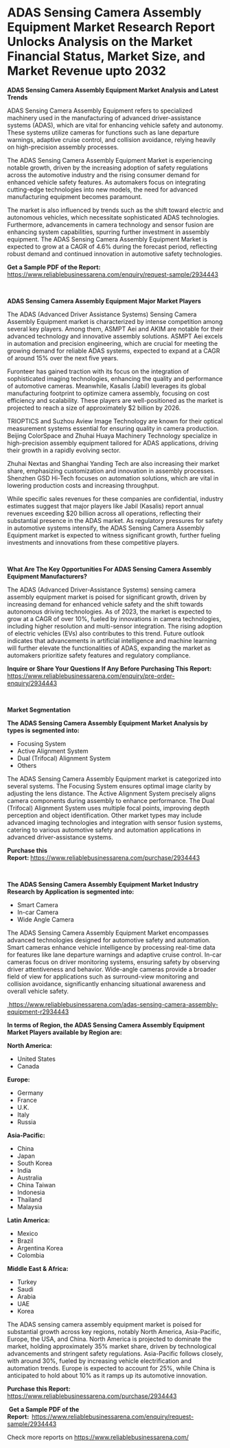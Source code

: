 <p><h1>ADAS Sensing Camera Assembly Equipment Market Research Report Unlocks Analysis on the Market Financial Status, Market Size, and Market Revenue upto 2032</h1></p><p><strong>ADAS Sensing Camera Assembly Equipment Market Analysis and Latest Trends</strong></p>
<p><p>ADAS Sensing Camera Assembly Equipment refers to specialized machinery used in the manufacturing of advanced driver-assistance systems (ADAS), which are vital for enhancing vehicle safety and autonomy. These systems utilize cameras for functions such as lane departure warnings, adaptive cruise control, and collision avoidance, relying heavily on high-precision assembly processes.</p><p>The ADAS Sensing Camera Assembly Equipment Market is experiencing notable growth, driven by the increasing adoption of safety regulations across the automotive industry and the rising consumer demand for enhanced vehicle safety features. As automakers focus on integrating cutting-edge technologies into new models, the need for advanced manufacturing equipment becomes paramount. </p><p>The market is also influenced by trends such as the shift toward electric and autonomous vehicles, which necessitate sophisticated ADAS technologies. Furthermore, advancements in camera technology and sensor fusion are enhancing system capabilities, spurring further investment in assembly equipment. The ADAS Sensing Camera Assembly Equipment Market is expected to grow at a CAGR of 4.6% during the forecast period, reflecting robust demand and continued innovation in automotive safety technologies.</p></p>
<p><strong>Get a Sample PDF of the Report:&nbsp;</strong> <a href="https://www.reliablebusinessarena.com/enquiry/request-sample/2934443?utm_campaign=2892&utm_medium=2&utm_source=Github&utm_content=ia&utm_term=13032025&utm_id=adas-sensing-camera-assembly-equipment">https://www.reliablebusinessarena.com/enquiry/request-sample/2934443</a></p>
<p>&nbsp;</p>
<p><strong>ADAS Sensing Camera Assembly Equipment Major Market Players</strong></p>
<p><p>The ADAS (Advanced Driver Assistance Systems) Sensing Camera Assembly Equipment market is characterized by intense competition among several key players. Among them, ASMPT Aei and AKIM are notable for their advanced technology and innovative assembly solutions. ASMPT Aei excels in automation and precision engineering, which are crucial for meeting the growing demand for reliable ADAS systems, expected to expand at a CAGR of around 15% over the next five years.</p><p>Furonteer has gained traction with its focus on the integration of sophisticated imaging technologies, enhancing the quality and performance of automotive cameras. Meanwhile, Kasalis (Jabil) leverages its global manufacturing footprint to optimize camera assembly, focusing on cost efficiency and scalability. These players are well-positioned as the market is projected to reach a size of approximately $2 billion by 2026.</p><p>TRIOPTICS and Suzhou Aview Image Technology are known for their optical measurement systems essential for ensuring quality in camera production. Beijing ColorSpace and Zhuhai Huaya Machinery Technology specialize in high-precision assembly equipment tailored for ADAS applications, driving their growth in a rapidly evolving sector.</p><p>Zhuhai Nextas and Shanghai Yanding Tech are also increasing their market share, emphasizing customization and innovation in assembly processes. Shenzhen GSD Hi-Tech focuses on automation solutions, which are vital in lowering production costs and increasing throughput.</p><p>While specific sales revenues for these companies are confidential, industry estimates suggest that major players like Jabil (Kasalis) report annual revenues exceeding $20 billion across all operations, reflecting their substantial presence in the ADAS market. As regulatory pressures for safety in automotive systems intensify, the ADAS Sensing Camera Assembly Equipment market is expected to witness significant growth, further fueling investments and innovations from these competitive players.</p></p>
<p>&nbsp;</p>
<p><strong>What Are The Key Opportunities For ADAS Sensing Camera Assembly Equipment Manufacturers?</strong></p>
<p><p>The ADAS (Advanced Driver-Assistance Systems) sensing camera assembly equipment market is poised for significant growth, driven by increasing demand for enhanced vehicle safety and the shift towards autonomous driving technologies. As of 2023, the market is expected to grow at a CAGR of over 10%, fueled by innovations in camera technologies, including higher resolution and multi-sensor integration. The rising adoption of electric vehicles (EVs) also contributes to this trend. Future outlook indicates that advancements in artificial intelligence and machine learning will further elevate the functionalities of ADAS, expanding the market as automakers prioritize safety features and regulatory compliance.</p></p>
<p><strong>Inquire or Share Your Questions If Any Before Purchasing This Report:</strong> <a href="https://www.reliablebusinessarena.com/enquiry/pre-order-enquiry/2934443?utm_campaign=2892&utm_medium=2&utm_source=Github&utm_content=ia&utm_term=13032025&utm_id=adas-sensing-camera-assembly-equipment">https://www.reliablebusinessarena.com/enquiry/pre-order-enquiry/2934443</a></p>
<p>&nbsp;</p>
<p><strong>Market Segmentation</strong></p>
<p><strong>The ADAS Sensing Camera Assembly Equipment Market Analysis by types is segmented into:</strong></p>
<p><ul><li>Focusing System</li><li>Active Alignment System</li><li>Dual (Trifocal) Alignment System</li><li>Others</li></ul></p>
<p><p>The ADAS Sensing Camera Assembly Equipment market is categorized into several systems. The Focusing System ensures optimal image clarity by adjusting the lens distance. The Active Alignment System precisely aligns camera components during assembly to enhance performance. The Dual (Trifocal) Alignment System uses multiple focal points, improving depth perception and object identification. Other market types may include advanced imaging technologies and integration with sensor fusion systems, catering to various automotive safety and automation applications in advanced driver-assistance systems.</p></p>
<p><strong>Purchase this Report:&nbsp;</strong><a href="https://www.reliablebusinessarena.com/purchase/2934443?utm_campaign=2892&utm_medium=2&utm_source=Github&utm_content=ia&utm_term=13032025&utm_id=adas-sensing-camera-assembly-equipment">https://www.reliablebusinessarena.com/purchase/2934443</a></p>
<p>&nbsp;</p>
<p><strong>The ADAS Sensing Camera Assembly Equipment Market Industry Research by Application is segmented into:</strong></p>
<p><ul><li>Smart Camera</li><li>In-car Camera</li><li>Wide Angle Camera</li></ul></p>
<p><p>The ADAS Sensing Camera Assembly Equipment Market encompasses advanced technologies designed for automotive safety and automation. Smart cameras enhance vehicle intelligence by processing real-time data for features like lane departure warnings and adaptive cruise control. In-car cameras focus on driver monitoring systems, ensuring safety by observing driver attentiveness and behavior. Wide-angle cameras provide a broader field of view for applications such as surround-view monitoring and collision avoidance, significantly enhancing situational awareness and overall vehicle safety.</p></p>
<p><a href="https://www.reliablebusinessarena.com/adas-sensing-camera-assembly-equipment-r2934443?utm_campaign=2892&utm_medium=2&utm_source=Github&utm_content=ia&utm_term=13032025&utm_id=adas-sensing-camera-assembly-equipment">&nbsp;https://www.reliablebusinessarena.com/adas-sensing-camera-assembly-equipment-r2934443</a></p>
<p><strong>In terms of Region, the ADAS Sensing Camera Assembly Equipment Market Players available by Region are:</strong></p>
<p>
    <p> <strong> North America: </strong>
        <ul>
            <li>United States</li>
            <li>Canada</li>
        </ul>
        </p> 
    <p> <strong> Europe: </strong>
        <ul>
            <li>Germany</li>
            <li>France</li>
            <li>U.K.</li>
            <li>Italy</li>
            <li>Russia</li>
        </ul>
        </p> 
    <p> <strong> Asia-Pacific: </strong>
        <ul>
            <li>China</li>
            <li>Japan</li>
            <li>South Korea</li>
            <li>India</li>
            <li>Australia</li>
            <li>China Taiwan</li>
            <li>Indonesia</li>
            <li>Thailand</li>
            <li>Malaysia</li>
        </ul>
        </p> 
    <p> <strong> Latin America: </strong>
        <ul>
            <li>Mexico</li>
            <li>Brazil</li>
            <li>Argentina Korea</li>
            <li>Colombia</li>
        </ul>
        </p> 
    <p> <strong> Middle East & Africa: </strong>
        <ul>
            <li>Turkey</li>
            <li>Saudi</li>
            <li>Arabia</li>
            <li>UAE</li>
            <li>Korea</li>
        </ul>
    </p>
    </p>
<p><p>The ADAS sensing camera assembly equipment market is poised for substantial growth across key regions, notably North America, Asia-Pacific, Europe, the USA, and China. North America is projected to dominate the market, holding approximately 35% market share, driven by technological advancements and stringent safety regulations. Asia-Pacific follows closely, with around 30%, fueled by increasing vehicle electrification and automation trends. Europe is expected to account for 25%, while China is anticipated to hold about 10% as it ramps up its automotive innovation.</p></p>
<p><strong>Purchase this Report: </strong><a href="https://www.reliablebusinessarena.com/purchase/2934443?utm_campaign=2892&utm_medium=2&utm_source=Github&utm_content=ia&utm_term=13032025&utm_id=adas-sensing-camera-assembly-equipment">https://www.reliablebusinessarena.com/purchase/2934443</a></p>
<p>&nbsp;<strong>Get a Sample PDF of the Report:&nbsp;&nbsp;</strong><a href="https://www.reliablebusinessarena.com/enquiry/request-sample/2934443?utm_campaign=2892&utm_medium=2&utm_source=Github&utm_content=ia&utm_term=13032025&utm_id=adas-sensing-camera-assembly-equipment">https://www.reliablebusinessarena.com/enquiry/request-sample/2934443</a></p>
<p><strong></strong></p>
<p>Check more reports on <a href="https://www.reliablebusinessarena.com/?utm_campaign=2892&utm_medium=2&utm_source=Github&utm_content=ia&utm_term=13032025&utm_id=adas-sensing-camera-assembly-equipment">https://www.reliablebusinessarena.com/</a></p>